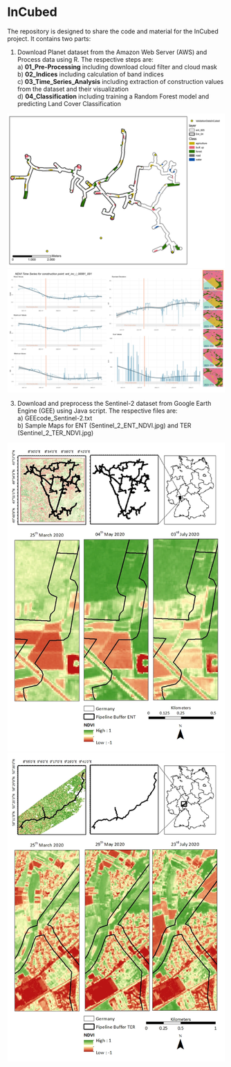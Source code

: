 # InCubed
The repository is designed to share the code and material for the InCubed project.
It contains two parts:
  1) Download Planet dataset from the Amazon Web Server (AWS) and Process data using R. The respective steps are:  
    a)  **01_Pre-Processing** including download cloud filter and cloud mask  
    b)  **02_Indices** including calculation of band indices  
    c)  **03_Time_Series_Analysis** including extraction of construction values from the dataset and their visualization  
    d)  **04_Classification** including training a Random Forest model and predicting Land Cover Classification  

  <img src="/viz/Classes.pdf" alt="Alt text" title="Visualization of training samples for Random Forest">
  <img src="https://github.com/SvenjaDo/InCubed/blob/main/viz/ent001_81_01_NDVI.pdf" alt="Alt text" title="Visualization of Time Series Results">



  3) Download and preprocess the Sentinel-2 dataset from Google Earth Engine (GEE) using Java script. The respective files are:  
    a) GEEcode_Sentinel-2.txt  
    b) Sample Maps for ENT (Sentinel_2_ENT_NDVI.jpg) and TER (Sentinel_2_TER_NDVI.jpg)  
    
   <img src="https://github.com/SvenjaDo/InCubed/blob/main/viz/Sentinel_2_ENT_NDVI.jpg" alt="Alt text" title="NDVI visulaization at different dates using Sentinel-2 (ENT)">
   <img src="https://github.com/SvenjaDo/InCubed/blob/main/viz/Sentinel_2_TER_NDVI.jpg" alt="Alt text" title="NDVI visulaization at different dates using Sentinel-2 (TER)">
    
